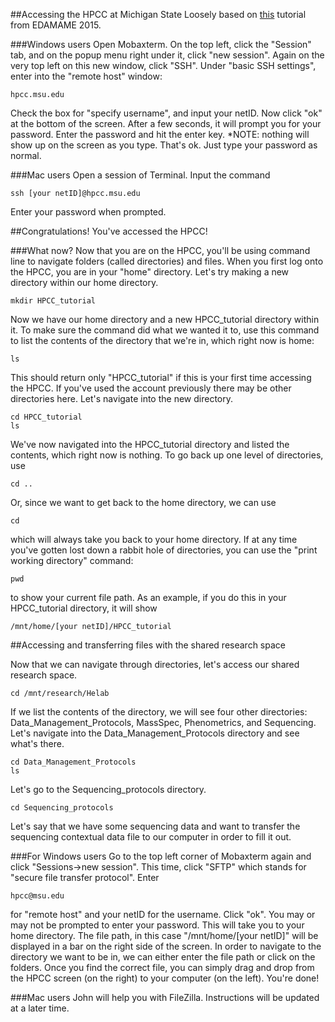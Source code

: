 ##Accessing the HPCC at Michigan State
Loosely based on [this](https://github.com/edamame-course/2015-tutorials/blob/master/final/2015-06-22-introduction_to_the_shell.md) tutorial from EDAMAME 2015. 

###Windows users
Open Mobaxterm.
On the top left, click the "Session" tab, and on the popup menu right under it, click "new session". 
Again on the very top left on this new window, click "SSH". 
Under "basic SSH settings", enter into the "remote host" window:

```
hpcc.msu.edu
```

Check the box for "specify username", and input your netID. Now click "ok" at the bottom of the screen. 
After a few seconds, it will prompt you for your password. Enter the password and hit the enter key. *NOTE: nothing will show up on the screen as you type. That's ok. Just type your password as normal.


###Mac users
Open a session of Terminal.
Input the command

```
ssh [your netID]@hpcc.msu.edu
```

Enter your password when prompted.

##Congratulations! You've accessed the HPCC!

###What now?
Now that you are on the HPCC, you'll be using command line to navigate folders (called directories) and files.
When you first log onto the HPCC, you are in your "home" directory. 
Let's try making a new directory within our home directory.

```
mkdir HPCC_tutorial
```

Now we have our home directory and a new HPCC_tutorial directory within it. To make sure the command did what we wanted it to, use this command to list the contents of the directory that we're in, which right now is home:
```
ls
```
This should return only "HPCC_tutorial" if this is your first time accessing the HPCC. If you've used the account previously there may be other directories here.
Let's navigate into the new directory.
```
cd HPCC_tutorial
ls
```
We've now navigated into the HPCC_tutorial directory and listed the contents, which right now is nothing. 
To go back up one level of directories, use
```
cd ..
```
Or, since we want to get back to the home directory, we can use
```
cd
```
which will always take you back to your home directory.
If at any time you've gotten lost down a rabbit hole of directories, you can use the "print working directory" command:

```
pwd
```
to show your current file path. As an example, if you do this in your HPCC_tutorial directory, it will show
```
/mnt/home/[your netID]/HPCC_tutorial
```
##Accessing and transferring files with the shared research space 

Now that we can navigate through directories, let's access our shared research space. 
```
cd /mnt/research/Helab
```
If we list the contents of the directory, we will see four other directories: Data_Management_Protocols, MassSpec, Phenometrics, and Sequencing.
Let's navigate into the Data_Management_Protocols directory and see what's there.
```
cd Data_Management_Protocols
ls
```
Let's go to the Sequencing_protocols directory.
```
cd Sequencing_protocols
```
Let's say that we have some sequencing data and want to transfer the sequencing contextual data file to our computer in order to fill it out. 

###For Windows users
Go to the top left corner of Mobaxterm again and click "Sessions->new session".
This time, click "SFTP" which stands for "secure file transfer protocol".
Enter 
```
hpcc@msu.edu
```
for "remote host" and your netID for the username. Click "ok".
You may or may not be prompted to enter your password. This will take you to your home directory. The file path, in this case "/mnt/home/[your netID]" will be displayed in a bar on the right side of the screen. In order to navigate to the directory we want to be in, we can either enter the file path or click on the folders. 
Once you find the correct file, you can simply drag and drop from the HPCC screen (on the right) to your computer (on the left). 
You're done!

###Mac users
John will help you with FileZilla. Instructions will be updated at a later time. 

